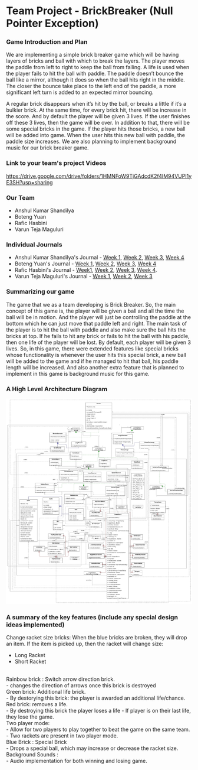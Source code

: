 # **Team Project - BrickBreaker (Null Pointer Exception)**

### Game Introduction and Plan
We are implementing a  simple brick breaker game which will be having layers of bricks and ball with which to break the layers. The player moves the paddle from left to right to keep the ball from falling. A life is used when the player fails to hit the ball with paddle. The paddle doesn’t bounce the ball like a mirror, although it does so when the ball hits right in the middle. The closer the bounce take place to the left end of the paddle, a more significant left turn is added to an expected mirror bouncing.

A regular brick disappears when it’s hit by the ball, or breaks a little if it’s a bulkier brick. At the same time, for every brick hit, there will be increase in the score. And by default the player will be given 3 lives. If the user finishes off these 3 lives, then the game will be over. In addition to that, there will be some special bricks in the game. If the player hits those bricks, a new ball will be added into game. When the user hits this new ball with paddle, the paddle size increases. We are also planning to implement background music for our brick breaker game.

### **Link to your team's project Videos**

https://drive.google.com/drive/folders/1HMNFoW9TjGAdcdK2f4IM94VUPI1yE3SH?usp=sharing

### **Our Team**
* Anshul Kumar Shandilya
* Boteng Yuan
* Rafic Hasbini
* Varun Teja Maguluri

### **Individual Journals**

* Anshul Kumar Shandilya's Journal - [Week 1](Journals/Anshul/Week1.md), [Week 2](Journals/Anshul/Week2.md), [Week 3](Journals/Anshul/Week3.md), [Week 4](Journals/Anshul/Week4.md)
* Boteng Yuan's Journal - [Week 1](https://github.com/nguyensjsu/sp22-202-null-pointer-exception/blob/main/Journals/Boteng/Week1.md), [Week 2](https://github.com/nguyensjsu/sp22-202-null-pointer-exception/blob/main/Journals/Boteng/Week2.md), [Week 3](https://github.com/nguyensjsu/sp22-202-null-pointer-exception/blob/main/Journals/Boteng/Week3.md), [Week 4](https://github.com/nguyensjsu/sp22-202-null-pointer-exception/blob/main/Journals/Boteng/Week4.md)
* Rafic Hasbini's Journal - [Week1](https://github.com/nguyensjsu/sp22-202-null-pointer-exception/blob/main/Journals/Rafic/Week1.md), [Week 2](https://github.com/nguyensjsu/sp22-202-null-pointer-exception/blob/main/Journals/Rafic/Week2.md), [Week 3](https://github.com/nguyensjsu/sp22-202-null-pointer-exception/blob/main/Journals/Rafic/Week3.md), [Week 4](https://github.com/nguyensjsu/sp22-202-null-pointer-exception/blob/main/Journals/Rafic/Week4.md).
* Varun Teja Maguluri's Journal - [Week 1](https://github.com/nguyensjsu/sp22-202-null-pointer-exception/blob/main/Journals/Varun/Week1.md), [Week 2](https://github.com/nguyensjsu/sp22-202-null-pointer-exception/blob/main/Journals/Varun/Week2.md), [Week 3](https://github.com/nguyensjsu/sp22-202-null-pointer-exception/blob/main/Journals/Varun/Week3.md)

### **Summarizing our game**
The game that we as a team developing is Brick Breaker. So, the main concept of this game is, the player will be given a ball and all the time the ball will be in motion. And the player will just be controlling the paddle at the bottom which he can just move that paddle left and right. The main task of the player is to hit the ball with paddle and also make sure the ball hits the bricks at top. If he fails to hit any brick or fails to hit the ball with his paddle, then one life of the player will be lost. By default, each player will be given 3 lives. So, in this game, there were extended features like special bricks whose functionality is whenever the user hits this special brick, a new ball will be added to the game and if he managed to hit that ball, his paddle length will be increased. And also another extra feature that is planned to implement in this game is background music for this game.

### **A High Level Architecture Diagram**

![Class_UML](Diagrams/uml_final.jpg)


### **A summary of the key features (include any special design ideas implemented)**

Change racket size bricks: When the blue bricks are broken, they will drop an item. If the item is picked up, then the racket will change size:
<br>
  - Long Racket
  - Short Racket
<br>
Rainbow brick : Switch arrow direction brick.
<br>
  - changes the direction of arrows once this brick is destroyed
<br>
Green brick: Additional life brick.
<br>
  - By destorying this brick: the player is awarded an additional life/chance.
<br>
Red brick: removes a life.
<br>
  - By destroying this brick the player loses a life
  - If player is on their last life, they lose the game.
<br>
Two player mode:
<br>
  - Allow for two players to play together to beat the game on the same team.
  - Two rackets are present in two player mode.
<br>
Blue Brick : Special Brick
<br>
  - Drops a special ball, which may increase or decrease the racket size.
 <br>
 Background Sounds :
 <br>
  - Audio implementation for both winning and losing game.
